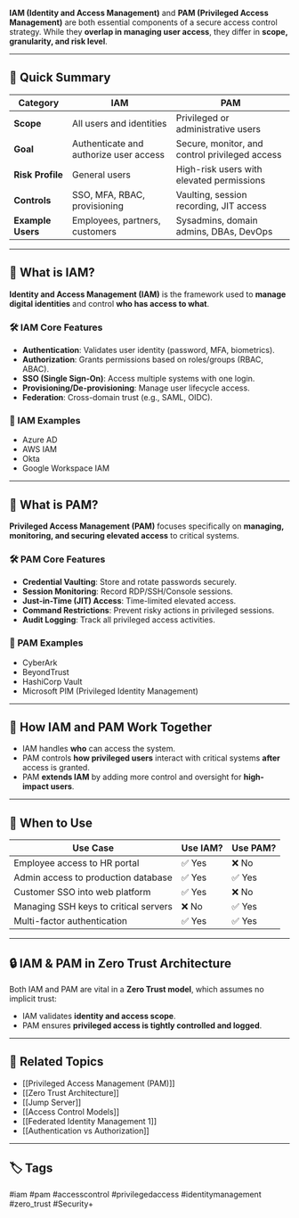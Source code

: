 **IAM (Identity and Access Management)** and **PAM (Privileged Access Management)** are both essential components of a secure access control strategy. While they **overlap in managing user access**, they differ in **scope, granularity, and risk level**.

---

## 🧠 Quick Summary

| Category        | **IAM**                                  | **PAM**                                          |
|----------------|-------------------------------------------|--------------------------------------------------|
| **Scope**       | All users and identities                  | Privileged or administrative users               |
| **Goal**        | Authenticate and authorize user access    | Secure, monitor, and control privileged access   |
| **Risk Profile**| General users                             | High-risk users with elevated permissions        |
| **Controls**    | SSO, MFA, RBAC, provisioning              | Vaulting, session recording, JIT access          |
| **Example Users**| Employees, partners, customers           | Sysadmins, domain admins, DBAs, DevOps           |

---

## 🔑 What is IAM?

**Identity and Access Management (IAM)** is the framework used to **manage digital identities** and control **who has access to what**.

### 🛠 IAM Core Features

- **Authentication**: Validates user identity (password, MFA, biometrics).
- **Authorization**: Grants permissions based on roles/groups (RBAC, ABAC).
- **SSO (Single Sign-On)**: Access multiple systems with one login.
- **Provisioning/De-provisioning**: Manage user lifecycle access.
- **Federation**: Cross-domain trust (e.g., SAML, OIDC).

### 🧱 IAM Examples

- Azure AD
- AWS IAM
- Okta
- Google Workspace IAM

---

## 🔐 What is PAM?

**Privileged Access Management (PAM)** focuses specifically on **managing, monitoring, and securing elevated access** to critical systems.

### 🛠 PAM Core Features

- **Credential Vaulting**: Store and rotate passwords securely.
- **Session Monitoring**: Record RDP/SSH/Console sessions.
- **Just-in-Time (JIT) Access**: Time-limited elevated access.
- **Command Restrictions**: Prevent risky actions in privileged sessions.
- **Audit Logging**: Track all privileged access activities.

### 🧱 PAM Examples

- CyberArk
- BeyondTrust
- HashiCorp Vault
- Microsoft PIM (Privileged Identity Management)

---

## 🧩 How IAM and PAM Work Together

- IAM handles **who** can access the system.
- PAM controls **how privileged users** interact with critical systems **after** access is granted.
- PAM **extends IAM** by adding more control and oversight for **high-impact users**.

---

## 🎯 When to Use

| Use Case                             | Use IAM? | Use PAM? |
|--------------------------------------|----------|----------|
| Employee access to HR portal         | ✅ Yes   | ❌ No     |
| Admin access to production database  | ✅ Yes   | ✅ Yes    |
| Customer SSO into web platform       | ✅ Yes   | ❌ No     |
| Managing SSH keys to critical servers| ❌ No    | ✅ Yes    |
| Multi-factor authentication          | ✅ Yes   | ✅ Yes    |

---

## 🔒 IAM & PAM in Zero Trust Architecture

Both IAM and PAM are vital in a **Zero Trust model**, which assumes no implicit trust:

- IAM validates **identity and access scope**.
- PAM ensures **privileged access is tightly controlled and logged**.

---

## 📎 Related Topics

- [[Privileged Access Management (PAM)]]
- [[Zero Trust Architecture]]
- [[Jump Server]]
- [[Access Control Models]]
- [[Federated Identity Management 1]]
- [[Authentication vs Authorization]]

---

## 🏷 Tags

#iam #pam #accesscontrol #privilegedaccess #identitymanagement #zero_trust #Security+

